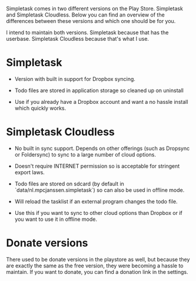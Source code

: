 Simpletask comes in two different versions on the Play Store. Simpletask and Simpletask Cloudless. Below you can find an overview of the differences between these versions and which one should be for you.

I intend to maintain both versions. Simpletask because that has the userbase. Simpletask Cloudless because that's what I use.

# Simpletask

-   Version with built in support for Dropbox syncing.

-   Todo files are stored in application storage so cleaned up on uninstall

-   Use if you already have a Dropbox account and want a no hassle install which quickly works.

# Simpletask Cloudless

-   No built in sync support. Depends on other offerings (such as Dropsync or Foldersync) to sync to a large number of cloud options.

-   Doesn't require INTERNET permission so is acceptable for stringent export
    laws.

-   Todo files are stored on sdcard (by default in \`data/nl.mpcjanssen.simpletask\`) so can also be used in offline mode.

-   Will reload the tasklist if an external program changes the todo file.

-   Use this if you want to sync to other cloud options than Dropbox or if you want to use it in offline mode.

# Donate versions

There used to be donate versions in the playstore as well, but because they are exactly the same as the free version, they were becoming a hassle to maintain. If you want to donate, you can find a donation link in the settings.
